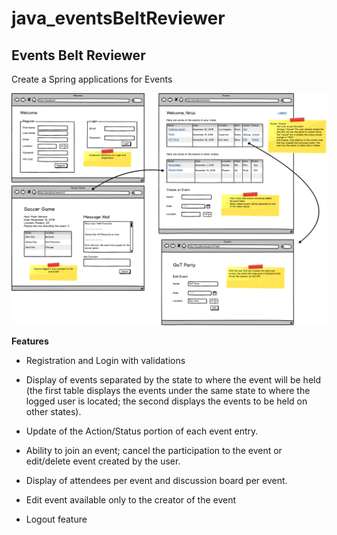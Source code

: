 # java_eventsBeltReviewer

## Events Belt Reviewer
Create a Spring applications for Events

![events](wireframe.png)

**Features**

* Registration and Login with validations

* Display of events separated by the state to where the event will be held (the first table displays the events under the same state to where the logged user is located; the second displays the events to be held on other states).

* Update of the Action/Status portion of each event entry.

* Ability to join an event; cancel the participation to the event or edit/delete event created by the user.

* Display of attendees per event and discussion board per event.

* Edit event available only to the creator of the event

* Logout feature